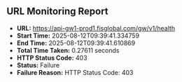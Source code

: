 ## URL Monitoring Report

- **URL:** https://api-gw1-prod1.fisglobal.com/gw/v1/health
- **Start Time:** 2025-08-12T09:39:41.334759
- **End Time:** 2025-08-12T09:39:41.610869
- **Total Time Taken:** 0.27611 seconds
- **HTTP Status Code:** 403
- **Status:** Failure
- **Failure Reason:** HTTP Status Code: 403
